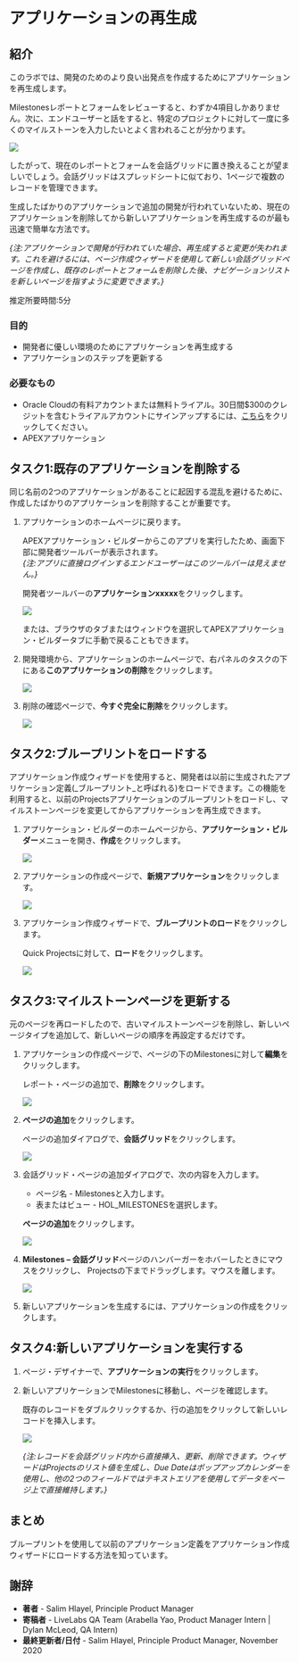 # アプリケーションの再生成

## 紹介

このラボでは、開発のためのより良い出発点を作成するためにアプリケーションを再生成します。  

Milestonesレポートとフォームをレビューすると、わずか4項目しかありません。次に、エンドユーザーと話をすると、特定のプロジェクトに対して一度に多くのマイルストーンを入力したいとよく言われることが分かります。

![](images/milestones.png " ")

したがって、現在のレポートとフォームを会話グリッドに置き換えることが望ましいでしょう。会話グリッドはスプレッドシートに似ており、1ページで複数のレコードを管理できます。  

生成したばかりのアプリケーションで追加の開発が行われていないため、現在のアプリケーションを削除してから新しいアプリケーションを再生成するのが最も迅速で簡単な方法です。  

*{注:アプリケーションで開発が行われていた場合、再生成すると変更が失われます。これを避けるには、ページ作成ウィザードを使用して新しい会話グリッドページを作成し、既存のレポートとフォームを削除した後、ナビゲーションリストを新しいページを指すように変更できます。}*  

推定所要時間:5分  

### 目的
- 開発者に優しい環境のためにアプリケーションを再生成する  
- アプリケーションのステップを更新する  

### 必要なもの  

- Oracle Cloudの有料アカウントまたは無料トライアル。30日間$300のクレジットを含むトライアルアカウントにサインアップするには、[こちら](http://oracle.com/cloud/free)をクリックしてください。  
- APEXアプリケーション

## タスク1:既存のアプリケーションを削除する
同じ名前の2つのアプリケーションがあることに起因する混乱を避けるために、作成したばかりのアプリケーションを削除することが重要です。

1. アプリケーションのホームページに戻ります。  

   APEXアプリケーション・ビルダーからこのアプリを実行したため、画面下部に開発者ツールバーが表示されます。     
   *{注:アプリに直接ログインするエンドユーザーはこのツールバーは見えません。}*

   開発者ツールバーの**アプリケーションxxxxx**をクリックします。

   ![](images/dev-toolbar.png " ")  

   または、ブラウザのタブまたはウィンドウを選択してAPEXアプリケーション・ビルダータブに手動で戻ることもできます。

2. 開発環境から、アプリケーションのホームページで、右パネルのタスクの下にある**このアプリケーションの削除**をクリックします。

   ![](images/delete-app.png " ")  

3. 削除の確認ページで、**今すぐ完全に削除**をクリックします。

   ![](images/perm-delete-now.png " ")  
 

## タスク2:ブループリントをロードする 
アプリケーション作成ウィザードを使用すると、開発者は以前に生成されたアプリケーション定義(_ブループリント_と呼ばれる)をロードできます。この機能を利用すると、以前のProjectsアプリケーションのブループリントをロードし、マイルストーンページを変更してからアプリケーションを再生成できます。

1. アプリケーション・ビルダーのホームページから、**アプリケーション・ビルダー**メニューを開き、**作成**をクリックします。

   ![](images/go-create-app.png " ")  

2. アプリケーションの作成ページで、**新規アプリケーション**をクリックします。

   ![](images/create-app.png " ")

3. アプリケーション作成ウィザードで、**ブループリントのロード**をクリックします。

   Quick Projectsに対して、**ロード**をクリックします。

   ![](images/load-blueprint.png " ")

## タスク3:マイルストーンページを更新する
元のページを再ロードしたので、古いマイルストーンページを削除し、新しいページタイプを追加して、新しいページの順序を再設定するだけです。

1. アプリケーションの作成ページで、ページの下のMilestonesに対して**編集**をクリックします。  

   レポート・ページの追加で、**削除**をクリックします。

   ![](images/delete-page.png " ")

2. **ページの追加**をクリックします。  

   ページの追加ダイアログで、**会話グリッド**をクリックします。

   ![](images/select-ig.png " ")  

3. 会話グリッド・ページの追加ダイアログで、次の内容を入力します。
   - ページ名 - Milestonesと入力します。  
   - 表またはビュー - HOL_MILESTONESを選択します。  

   **ページの追加**をクリックします。

   ![](images/add-page.png " ")  

4. **Milestones – 会話グリッド**ページのハンバーガーをホバーしたときにマウスをクリックし、 Projectsの下までドラッグします。マウスを離します。

   ![](images/drag-page.png " ")  

5. 新しいアプリケーションを生成するには、アプリケーションの作成をクリックします。  

## タスク4:新しいアプリケーションを実行する

1. ページ・デザイナーで、**アプリケーションの実行**をクリックします。  

2. 新しいアプリケーションでMilestonesに移動し、ページを確認します。  

   既存のレコードをダブルクリックするか、行の追加をクリックして新しいレコードを挿入します。

   ![](images/new-page.png " ")  

   *{注:レコードを会話グリッド内から直接挿入、更新、削除できます。ウィザードはProjectsのリスト値を生成し、Due Dateはポップアップカレンダーを使用し、他の2つのフィールドではテキストエリアを使用してデータをページ上で直接維持します。}*   

## **まとめ**  
ブループリントを使用して以前のアプリケーション定義をアプリケーション作成ウィザードにロードする方法を知っています。

## **謝辞**

  - **著者** - Salim Hlayel, Principle Product Manager
  - **寄稿者** - LiveLabs QA Team (Arabella Yao, Product Manager Intern | Dylan McLeod, QA Intern)
  - **最終更新者/日付** - Salim Hlayel, Principle Product Manager, November 2020
